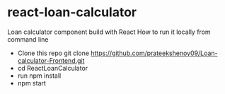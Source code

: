 
# react-loan-calculator
Loan calculator component  build with React
How to run it locally from command line

- Clone this repo git clone https://github.com/prateekshenoy09/Loan-calculator-Frontend.git
- cd ReactLoanCalculator
- run npm install
- npm start  
